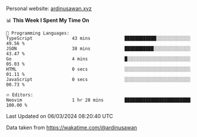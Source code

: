 Personal website: [ardinusawan.xyz](https://ardinusawan.xyz)

<!--START_SECTION:waka-->
📊 **This Week I Spent My Time On** 

```text
💬 Programming Languages: 
TypeScript               43 mins             ████████████░░░░░░░░░░░░░   49.56 % 
JSON                     38 mins             ███████████░░░░░░░░░░░░░░   43.47 % 
Go                       4 mins              █░░░░░░░░░░░░░░░░░░░░░░░░   05.03 % 
HTML                     0 secs              ░░░░░░░░░░░░░░░░░░░░░░░░░   01.11 % 
JavaScript               0 secs              ░░░░░░░░░░░░░░░░░░░░░░░░░   00.73 % 

🔥 Editors: 
Neovim                   1 hr 28 mins        █████████████████████████   100.00 % 
```


 Last Updated on 06/03/2024 08:20:40 UTC
<!--END_SECTION:waka-->
Data taken from https://wakatime.com/@ardinusawan
